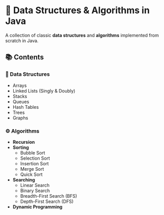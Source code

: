 # 🧩 Data Structures & Algorithms in Java

A collection of classic **data structures** and **algorithms** implemented from scratch in Java.  

## 📚 Contents

### 🧱 Data Structures
- Arrays
- Linked Lists (Singly & Doubly)
- Stacks
- Queues
- Hash Tables
- Trees
- Graphs

### ⚙️ Algorithms
- **Recursion**
- **Sorting**
  - Bubble Sort  
  - Selection Sort  
  - Insertion Sort  
  - Merge Sort  
  - Quick Sort  
- **Searching**
  - Linear Search  
  - Binary Search  
  - Breadth-First Search (BFS)  
  - Depth-First Search (DFS)
- **Dynamic Programming**
